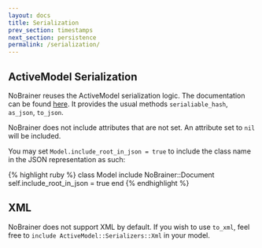 ```yaml
---
layout: docs
title: Serialization
prev_section: timestamps
next_section: persistence
permalink: /serialization/
---
```


## ActiveModel Serialization

NoBrainer reuses the ActiveModel serialization logic.
The documentation can be found
[here](http://api.rubyonrails.org/classes/ActiveModel/Serialization.html).
It provides the usual methods `serialiable_hash`, `as_json`, `to_json`.

NoBrainer does not include attributes that are not set. An attribute set to
`nil` will be included.

You may set `Model.include_root_in_json = true` to include the class name in the
JSON representation as such:

{% highlight ruby %}
class Model
  include NoBrainer::Document
  self.include_root_in_json = true
end
{% endhighlight %}

## XML

NoBrainer does not support XML by default. If you wish to use `to_xml`,
feel free to `include ActiveModel::Serializers::Xml` in your model.
